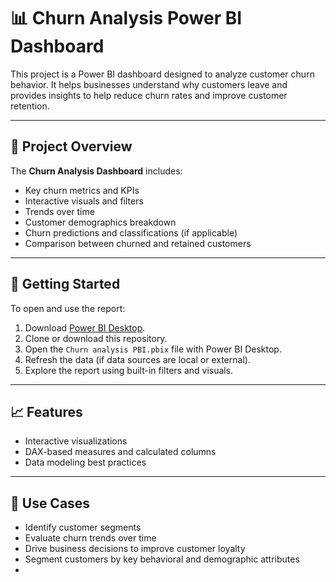 # 📊 Churn Analysis Power BI Dashboard

This project is a Power BI dashboard designed to analyze customer churn behavior. It helps businesses understand why customers leave and provides insights to help reduce churn rates and improve customer retention.

---

## 🧾 Project Overview

The **Churn Analysis Dashboard** includes:

- Key churn metrics and KPIs
- Interactive visuals and filters
- Trends over time
- Customer demographics breakdown
- Churn predictions and classifications (if applicable)
- Comparison between churned and retained customers

---

## 🚀 Getting Started

To open and use the report:

1. Download [Power BI Desktop](https://powerbi.microsoft.com/desktop/).
2. Clone or download this repository.
3. Open the `Churn analysis PBI.pbix` file with Power BI Desktop.
4. Refresh the data (if data sources are local or external).
5. Explore the report using built-in filters and visuals.

---

## 📈 Features

- Interactive visualizations
- DAX-based measures and calculated columns
- Data modeling best practices

---

## 📌 Use Cases

- Identify customer segments
- Evaluate churn trends over time
- Drive business decisions to improve customer loyalty
- Segment customers by key behavioral and demographic attributes
- 
